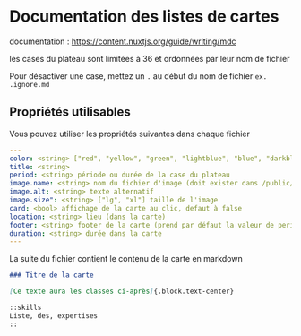 # Documentation des listes de cartes

documentation : https://content.nuxtjs.org/guide/writing/mdc

les cases du plateau sont limitées à 36 et ordonnées par leur nom de fichier

Pour désactiver une case, mettez un `.` au début du nom de fichier `ex. .ignore.md` 


## Propriétés utilisables

Vous pouvez utiliser les propriétés suivantes dans chaque fichier

```yaml
---
color: <string> ["red", "yellow", "green", "lightblue", "blue", "darkblue", "brown", "pink", "orange"]
title: <string>
period: <string> période ou durée de la case du plateau
image.name: <string> nom du fichier d'image (doit exister dans /public/images, eg. "ico-guitar.svg")
image.alt: <string> texte alternatif
image.size": <string> ["lg", "xl"] taille de l'image
card: <bool> affichage de la carte au clic, defaut à false
location: <string> lieu (dans la carte)
footer: <string> footer de la carte (prend par défaut la valeur de period)
duration: <string> durée dans la carte
---
```

La suite du fichier contient le contenu de la carte en markdown

```markdown
### Titre de la carte

[Ce texte aura les classes ci-après]{.block.text-center}

::skills
Liste, des, expertises
::
```
